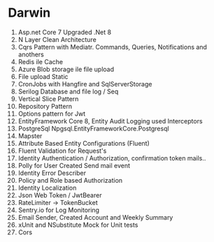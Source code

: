 # Darwin

1. Asp.net Core 7 Upgraded .Net 8
2. N Layer Clean Architecture
3. Cqrs Pattern with Mediatr. Commands, Queries, Notifications and anothers
4. Redis ile Cache
5. Azure Blob storage ile file upload
6. File upload Static
7. CronJobs with Hangfire and SqlServerStorage
8. Serilog Database and file log / Seq
9. Vertical Slice Pattern
10. Repository Pattern
11. Options pattern for Jwt
12. EntityFramework Core 8, Entity Audit Logging used Interceptors
13. PostgreSql Npgsql.EntityFrameworkCore.Postgresql
14. Mapster
15. Attribute Based Entity Configurations (Fluent)
16. Fluent Validation for Request's
17. Identity Authentication / Authorization, confirmation token mails..
18. Polly for User Created Send mail event 
19. Identity Error Describer
20. Policy and Role based Authorization
21. Identity Localization
22. Json Web Token / JwtBearer
23. RateLimiter -> TokenBucket
24. Sentry.io for Log Monitoring
26. Email Sender, Created Account and Weekly Summary
27. xUnit and NSubstitute Mock for Unit tests 
28. Cors
